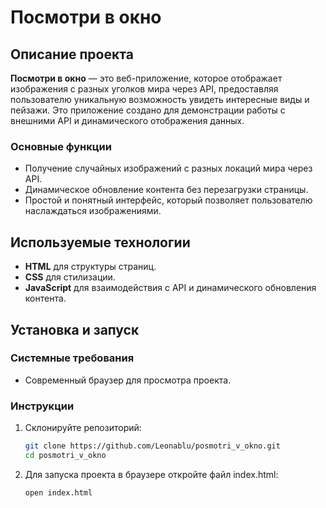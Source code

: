 # Посмотри в окно

## Описание проекта
**Посмотри в окно** — это веб-приложение, которое отображает изображения с разных уголков мира через API, предоставляя пользователю уникальную возможность увидеть интересные виды и пейзажи. Это приложение создано для демонстрации работы с внешними API и динамического отображения данных.

### Основные функции
- Получение случайных изображений с разных локаций мира через API.
- Динамическое обновление контента без перезагрузки страницы.
- Простой и понятный интерфейс, который позволяет пользователю наслаждаться изображениями.

## Используемые технологии
- **HTML** для структуры страниц.
- **CSS** для стилизации.
- **JavaScript** для взаимодействия с API и динамического обновления контента.

## Установка и запуск

### Системные требования
- Современный браузер для просмотра проекта.

### Инструкции
1. Склонируйте репозиторий:
   ```bash
   git clone https://github.com/Leonablu/posmotri_v_okno.git
   cd posmotri_v_okno
2. Для запуска проекта в браузере откройте файл index.html:
   ```bash
   open index.html

